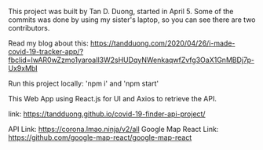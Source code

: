 This project was built by Tan D. Duong, started in April 5. Some of the commits was done by using my sister's laptop, so you can see there are two contributors.

Read my blog about this: https://tandduong.com/2020/04/26/i-made-covid-19-tracker-app/?fbclid=IwAR0wZzmo1yaroaIl3W2sHUDqyNWenkaqwfZvfg3OaX1GnMBDj7p-Ux9xMbI

Run this project locally: 'npm i' and 'npm start'

This Web App using React.js for UI and Axios to retrieve the API. 

link: https://tandduong.github.io/covid-19-finder-api-project/

API Link: https://corona.lmao.ninja/v2/all
Google Map React Link: https://github.com/google-map-react/google-map-react 
